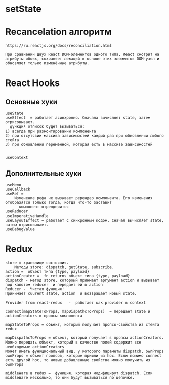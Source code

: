 # setState

# Recancelation алгоритм

    https://ru.reactjs.org/docs/reconciliation.html

    При сравнении двух React DOM-элементов одного типа, React смотрит на атрибуты обоих, сохраняет лежащий в основе этих элементов DOM-узел и обновляет только изменённые атрибуты.

# React Hooks

## Основные хуки

    useState
    useEffect  = работает асинхронно. Сначала вычисляет state, затем отрисовывает.
      функция отписок будет вызываться:
    1) всегда при размонтировании компонента
    2) при отсутсвии массива зависимостей каждый раз при обновлении любого стейта
    3) при обновлении переменной, которая есть в массиве зависимостей


    useContext

## Дополнительные хуки

    useMemo
    useCallback
    useRef =
        Изменение рефа не вызывает ререндер компонента. Его изменения отобразятся только тогда, когда что-то заставит
          компонент отрендерится
    useReducer
    useImperativeHandle
    useLayoutEffect = работает с синхронным кодом. Сначал вычисляет state, затем отрисовывает.
    useDebugValue

# Redux

    store = хранилище состояния.
        Методы store: dispatch, getState, subscribe.
    action =  объект типа {type, payload}
    actionCreator =  fn returns объект типа {type, payload}
    dispatch - метод store, котороый принмает аргумент action и вызывает под капотом reducer  и передает ей в action
    Reducer -  Чистая функция!
    Принимает cuurent state, action  и возвращает новый state.

    Provider from react-redux   -  работает как provider в context

    connect(mapStateToProps, mapDispathcToProps)  = передает state и actionCreators в пропсы компонента

    mapStateToProps = объект, который получает пропсы-свойства из стейта redux

    mapDispathcToProps = объект, который получает в пропсы actionCreators. Можно передать объект, который в качестве полей содержит все необходимые actionCreators
    Может иметь функциональный вид, у которого параметы dispatch, ownProps
    ownProps = объект пропсов, которые пришли из hoc. Если помимо connect  есть другой hoc, то новые добавленные свойства можно получить из ownProps

    middleWare в redux =  функция, которая модифицирут dispatch. Если middleWare несколько, то они будут вызываться по цепочке.
